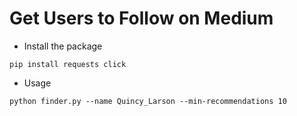 # Get Users to Follow on Medium

- Install the package

`pip install requests click`

- Usage

`python finder.py --name Quincy_Larson --min-recommendations 10`
